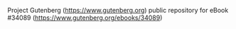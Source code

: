 Project Gutenberg (https://www.gutenberg.org) public repository for eBook #34089 (https://www.gutenberg.org/ebooks/34089)
